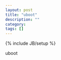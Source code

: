 ```yaml
---
layout: post
title: "uboot"
description: ""
category: 
tags: []
---
```

{% include JB/setup %}

uboot
